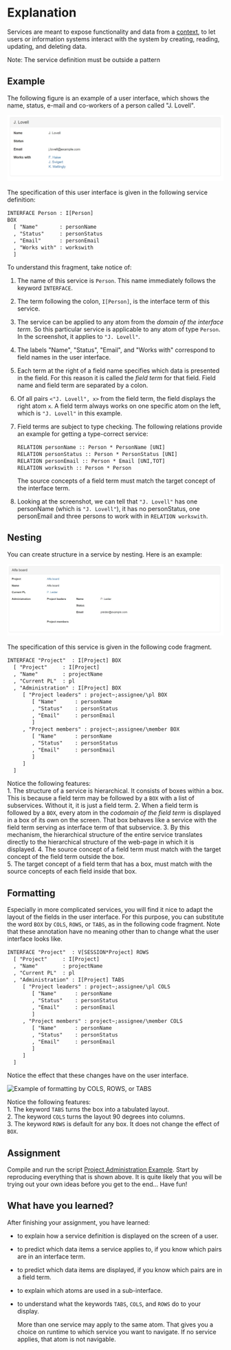 # Explanation

Services are meant to expose functionality and data from a [context](../context.md), to let users or information systems interact with the system by creating, reading, updating, and deleting data.

Note: The service definition must be outside a pattern

## Example

The following figure is an example of a user interface, which shows the name, status, e-mail and co-workers of a person called "J. Lovell".

![Example of a user interface](../../../Figures/InterfaceLovellRaw.jpg)

The specification of this user interface is given in the following service definition:

```
INTERFACE Person : I[Person]
BOX
  [ "Name"       : personName
  , "Status"     : personStatus
  , "Email"      : personEmail
  , "Works with" : workswith 
  ]
```

To understand this fragment, take notice of:

1. The name of this service is `Person`. This name immediately follows the keyword `INTERFACE`.
2. The term following the colon, `I[Person]`, is the interface term of this service.
3. The service can be applied to any atom from the _domain of the interface term_. So this particular service is applicable to any atom of type `Person`. In the screenshot, it applies to `"J. Lovell"`.
4. The labels "Name", "Status", "Email", and "Works with" correspond to field names in the user interface. 
5. Each term at the right of a field name specifies which data is presented in the field. For this reason it is called the _field term_ for that field. Field name and field term are separated by a colon.
6. Of all pairs `<"J. Lovell", x>` from the field term, the field displays the right atom `x`. A field term always works on one specific atom on the left, which is `"J. Lovell"` in this example.
7.  Field terms are subject to type checking. The following relations provide an example for getting a type-correct service:

    ```
    RELATION personName :: Person * PersonName [UNI]
    RELATION personStatus :: Person * PersonStatus [UNI]
    RELATION personEmail :: Person * Email [UNI,TOT]
    RELATION workswith :: Person * Person
    ```

    The source concepts of a field term must match the target concept of the interface term.
8. Looking at the screenshot, we can tell that `"J. Lovell"` has one personName (which is `"J. Lovell"`), it has no personStatus, one personEmail and three persons to work with in `RELATION workswith`.

## Nesting

You can create structure in a service by nesting. Here is an example:

![Example of a nested user interface](../../../Figures/InterfaceAlphaBoardNested.jpg)

The specification of this service is given in the following code fragment.

```
INTERFACE "Project"  : I[Project] BOX
  [ "Project"     : I[Project]
  , "Name"        : projectName
  , "Current PL"  : pl
  , "Administration" : I[Project] BOX
     [ "Project leaders" : project~;assignee/\pl BOX
        [ "Name"      : personName
        , "Status"    : personStatus
        , "Email"     : personEmail
        ]
     , "Project members" : project~;assignee/\member BOX
        [ "Name"      : personName
        , "Status"    : personStatus
        , "Email"     : personEmail
        ]
     ]
  ]
```

Notice the following features:\
1\. The structure of a service is hierarchical. It consists of boxes within a box. This is because a field term may be followed by a `BOX` with a list of subservices. Without it, it is just a field term. 2. When a field term is followed by a `BOX`, every atom in the _codomain of the field term_ is displayed in a box of its own on the screen. That box behaves like a service with the field term serving as interface term of that subservice. 3. By this mechanism, the hierarchical structure of the entire service translates directly to the hierarchical structure of the web-page in which it is displayed. 4. The source concept of a field term must match with the target concept of the field term outside the box.\
5\. The target concept of a field term that has a box, must match with the source concepts of each field inside that box.

## Formatting

Especially in more complicated services, you will find it nice to adapt the layout of the fields in the user interface. For this purpose, you can substitute the word `BOX` by `COLS`, `ROWS`, or `TABS`, as in the following code fragment. Note that these annotation have no meaning other than to change what the user interface looks like.

```
INTERFACE "Project"  : V[SESSION*Project] ROWS
  [ "Project"     : I[Project]
  , "Name"        : projectName
  , "Current PL"  : pl
  , "Administration" : I[Project] TABS
     [ "Project leaders" : project~;assignee/\pl COLS
        [ "Name"      : personName
        , "Status"    : personStatus
        , "Email"     : personEmail
        ]
     , "Project members" : project~;assignee/\member COLS
        [ "Name"      : personName
        , "Status"    : personStatus
        , "Email"     : personEmail
        ]
     ]
  ]
```

Notice the effect that these changes have on the user interface.

![Example of formatting by COLS, ROWS, or TABS](../../Figures/InterfaceAlphaBoardFormatted.jpg)

Notice the following features:\
1\. The keyword `TABS` turns the box into a tabulated layout.\
2\. The keyword `COLS` turns the layout 90 degrees into columns.\
3\. The keyword `ROWS` is default for any box. It does not change the effect of `BOX`.

## Assignment

Compile and run the script [Project Administration Example](https://github.com/AmpersandTarski/ampersand-models/tree/master/Examples/ProjectAdministration). Start by reproducing everything that is shown above. It is quite likely that you will be trying out your own ideas before you get to the end... Have fun!

## What have you learned?

After finishing your assignment, you have learned:

* to explain how a service definition is displayed on the screen of a user.
* to predict which data items a service applies to, if you know which pairs are in an interface term.
* to predict which data items are displayed, if you know which pairs are in a field term.
* to explain which atoms are used in a sub-interface.
*   to understand what the keywords `TABS`, `COLS`, and `ROWS` do to your display.

    More than one service may apply to the same atom. That gives you a choice on runtime to which service you want to navigate. If no service applies, that atom is not navigable.

